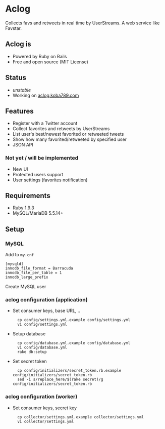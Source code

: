 # Aclog
Collects favs and retweets in real time by UserStreams.
A web service like Favstar.

## Aclog is
* Powered by Ruby on Rails
* Free and open source (MIT License)

## Status
* *unstable*
* Working on [aclog.koba789.com](http://aclog.koba789.com)

## Features
* Register with a Twitter account
* Collect favorites and retweets by UserStreams
* List user's best/newest favorited or retweeted tweets
* Show how many favorited/retweeted by specified user
* JSON API

### Not yet / will be implemented
* New UI
* Protected users support
* User settings (favorites notification)

## Requirements
* Ruby 1.9.3
* MySQL/MariaDB 5.5.14+

## Setup
### MySQL
Add to `my.cnf`

    [mysqld]
    innodb_file_format = Barracuda
    innodb_file_per_table = 1
    innodb_large_prefix

Create MySQL user
### aclog configuration (application)
* Set consumer keys, base URL, ..

        cp config/settings.yml.example config/settings.yml
        vi config/settings.yml

* Setup database

        cp config/database.yml.example config/database.yml
        vi config/database.yml
        rake db:setup

* Set secret token

        cp config/initializers/secret_token.rb.example config/initializers/secret_token.rb
        sed -i s/replace_here/$(rake secret)/g config/initializers/secret_token.rb

### aclog configuration (worker)
* Set consumer keys, secret key

        cp collector/settings.yml.example collector/settings.yml
        vi collector/settings.yml

